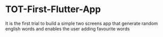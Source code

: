 # TOT-First-Flutter-App
It is the first trial to build a simple two screens app that generate random english words and enables the user adding favourite words
